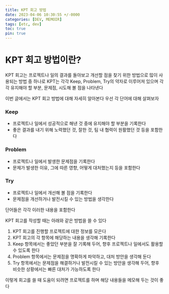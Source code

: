 ```yaml
---
title: KPT 회고 방법
date: 2023-04-06 10:30:55 +/-0000
categories: [DEV, MEMOIR]
tags: [etc, dev]
toc: true
pin: true
---
```


# KPT 회고 방법이란?

KPT 회고는 프로젝트나 일의 결과를 돌아보고 개선할 점을 찾기 위한 방법으로 많이 사용되는 방법 중 하나로 
KPT는 각각 Keep, Problem, Try의 약자로 이루어져 있으며 각각 유지해야 할 부분, 문제점, 시도해 볼 점을 나타낸다

이번 글에서는 KPT 회고 방법에 대해 자세히 알아본다
우선 각 단어에 대해 살펴보자

### Keep
* 프로젝트나 일에서 성공적으로 해낸 것 중에 유지해야 할 부분을 기록한다
* 좋은 결과를 내기 위해 노력했던 것, 잘한 것, 팀 내 협력이 원활했던 것 등을 포함한다

### Problem
* 프로젝트나 일에서 발생한 문제점을 기록한다
* 문제가 발생한 이유, 그에 따른 영향, 어떻게 대처했는지 등을 포함한다

### Try
* 프로젝트나 일에서 개선해 볼 점을 기록한다
* 문제점을 개선하거나 발전시킬 수 있는 방법을 생각한다

단어들은 각각 이러한 내용을 포함한다

KPT 회고를 작성할 때는 아래와 같은 방법을 쓸 수 있다

1. KPT 회고를 진행할 프로젝트에 대한 정보를 모은다
1. KPT 회고의 각 항목에 해당하는 내용을 생각해 기록한다
1. Keep 항목에서는 좋았던 부분을 잘 기록해 두어, 향후 프로젝트나 일에서도 활용할 수 있도록 한다
1. Problem 항목에서는 문제점을 명확하게 파악하고, 대처 방안을 생각해 둔다
1. Try 항목에서는 문제점을 해결하거나 발전시킬 수 있는 방안을 생각해 두어, 향후 비슷한 상황에서는 빠른 대처가 가능하도록 한다

이렇게 회고를 쓸 때 도움이 되려면 프로젝트를 하며 해당 내용들을 메모해 두는 것이 좋다
